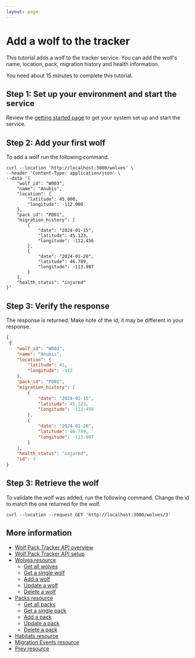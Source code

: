 ```yaml
---
layout: page
---
```


# Add a wolf to the tracker

This tutorial adds a wolf to the tracker service. 
You can add the wolf's name, location, pack, migration history and health information. 

You need about 15 minutes to complete this tutorial.

## Step 1: Set up your environment and start the service

Review the [getting started page](../getting-started.md) to get your system set up and start the service. 

## Step 2: Add your first wolf

To add a wolf run the following command. 

```shell
curl --location 'http://localhost:3000/wolves' \
--header 'Content-Type: application/json' \
--data '{
    "wolf_id": "W003",
    "name": "Anubis",
    "location": {
        "latitude": 45.000,
        "longitude": -112.000
    },
    "pack_id": "P001",
    "migration_history": [
        {
            "date": "2024-01-15",
            "latitude": 45.123,
            "longitude": -112.456
        },
        {
            "date": "2024-01-20",
            "latitude": 46.789,
            "longitude": -113.987
        }
    ],
    "health_status": "injured"
}'
```

## Step 3: Verify the response

The response is returned.  Make note of the id; it may be different in your response.

```JSON
{
 {
    "wolf_id": "W003",
    "name": "Anubis",
    "location": {
        "latitude": 45,
        "longitude": -112
    },
    "pack_id": "P001",
    "migration_history": [
        {
            "date": "2024-01-15",
            "latitude": 45.123,
            "longitude": -112.456
        },
        {
            "date": "2024-01-20",
            "latitude": 46.789,
            "longitude": -113.987
        }
    ],
    "health_status": "injured",
    "id": 3
}
```

## Step 3: Retrieve the wolf

To validate the wolf was added, run the following command. Change the id to match the one returned for the wolf.

```shell
curl --location --request GET 'http://localhost:3000/wolves/3'
```

## More information

* [Wolf Pack Tracker API overview](../index.md)
* [Wolf Pack Tracker API setup](../getting-started.md)
* [Wolves resource](../api/wolves.md)
    * [Get all wolves](../api/wolves-get-all.md)
    * [Get a single wolf](../api/wolves-get-single.md)
    * [Add a wolf](../api/wolves-post.md)
    * [Update a wolf](../api/wolves-put.md)
    * [Delete a wolf](../api/wolves-delete.md)
* [Packs resource](../api/packs.md)
    * [Get all packs](../api/packs-get-all.md)
    * [Get a single pack](../api/packs-get-single.md)
    * [Add a pack](../api/packs-post.md)
    * [Update a  pack](../api/packs-put.md)
    * [Delete a pack](../api/packs-delete.md)
* [Habitats resource](../api/habitats.md)
* [Migration Events resource](../api/migration-events.md)
* [Prey resource](../api/prey.md)
